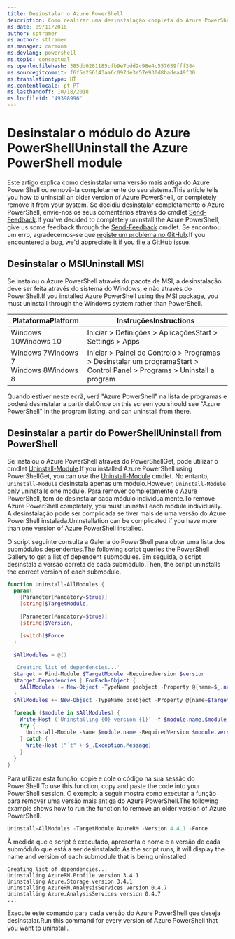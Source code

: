 ```yaml
---
title: Desinstalar o Azure PowerShell
description: Como realizar uma desinstalação completa do Azure PowerShell
ms.date: 09/11/2018
author: sptramer
ms.author: sttramer
ms.manager: carmonm
ms.devlang: powershell
ms.topic: conceptual
ms.openlocfilehash: 385dd0281185cfb9e7bdd2c98e4c557659fff384
ms.sourcegitcommit: f6f5e256143aa6c097de3e57e930d8badea49f30
ms.translationtype: HT
ms.contentlocale: pt-PT
ms.lasthandoff: 10/18/2018
ms.locfileid: "49398996"
---
```

# <a name="uninstall-the-azure-powershell-module"></a><span data-ttu-id="803de-103">Desinstalar o módulo do Azure PowerShell</span><span class="sxs-lookup"><span data-stu-id="803de-103">Uninstall the Azure PowerShell module</span></span>

<span data-ttu-id="803de-104">Este artigo explica como desinstalar uma versão mais antiga do Azure PowerShell ou removê-la completamente do seu sistema.</span><span class="sxs-lookup"><span data-stu-id="803de-104">This article tells you how to uninstall an older version of Azure PowerShell, or completely remove it from your system.</span></span> <span data-ttu-id="803de-105">Se decidiu desinstalar completamente o Azure PowerShell, envie-nos os seus comentários através do cmdlet [Send-Feedback](/powershell/module/azurerm.profile/send-feedback).</span><span class="sxs-lookup"><span data-stu-id="803de-105">If you've decided to completely uninstall the Azure PowerShell, give us some feedback through the [Send-Feedback](/powershell/module/azurerm.profile/send-feedback) cmdlet.</span></span>
<span data-ttu-id="803de-106">Se encontrou um erro, agradecemos-se que [registe um problema no GitHub](https://github.com/azure/azure-powershell/issues).</span><span class="sxs-lookup"><span data-stu-id="803de-106">If you encountered a bug, we'd appreciate it if you [file a GitHub issue](https://github.com/azure/azure-powershell/issues).</span></span>

## <a name="uninstall-msi"></a><span data-ttu-id="803de-107">Desinstalar o MSI</span><span class="sxs-lookup"><span data-stu-id="803de-107">Uninstall MSI</span></span>

<span data-ttu-id="803de-108">Se instalou o Azure PowerShell através do pacote de MSI, a desinstalação deve ser feita através do sistema do Windows, e não através do PowerShell.</span><span class="sxs-lookup"><span data-stu-id="803de-108">If you installed Azure PowerShell using the MSI package, you must uninstall through the Windows system rather than PowerShell.</span></span>

| <span data-ttu-id="803de-109">Plataforma</span><span class="sxs-lookup"><span data-stu-id="803de-109">Platform</span></span> | <span data-ttu-id="803de-110">Instruções</span><span class="sxs-lookup"><span data-stu-id="803de-110">Instructions</span></span> |
|----------|--------------|
| <span data-ttu-id="803de-111">Windows 10</span><span class="sxs-lookup"><span data-stu-id="803de-111">Windows 10</span></span> | <span data-ttu-id="803de-112">Iniciar > Definições > Aplicações</span><span class="sxs-lookup"><span data-stu-id="803de-112">Start > Settings > Apps</span></span> |
| <span data-ttu-id="803de-113">Windows 7</span><span class="sxs-lookup"><span data-stu-id="803de-113">Windows 7</span></span> </br><span data-ttu-id="803de-114">Windows 8</span><span class="sxs-lookup"><span data-stu-id="803de-114">Windows 8</span></span> | <span data-ttu-id="803de-115">Iniciar > Painel de Controlo > Programas > Desinstalar um programa</span><span class="sxs-lookup"><span data-stu-id="803de-115">Start > Control Panel > Programs > Uninstall a program</span></span> |

<span data-ttu-id="803de-116">Quando estiver neste ecrã, verá "Azure PowerShell" na lista de programas e poderá desinstalar a partir daí.</span><span class="sxs-lookup"><span data-stu-id="803de-116">Once on this screen you should see "Azure PowerShell" in the program listing, and can uninstall from there.</span></span>

## <a name="uninstall-from-powershell"></a><span data-ttu-id="803de-117">Desinstalar a partir do PowerShell</span><span class="sxs-lookup"><span data-stu-id="803de-117">Uninstall from PowerShell</span></span>

<span data-ttu-id="803de-118">Se instalou o Azure PowerShell através do PowerShellGet, pode utilizar o cmdlet [Uninstall-Module](/powershell/module/powershellget/uninstall-module).</span><span class="sxs-lookup"><span data-stu-id="803de-118">If you installed Azure PowerShell using PowerShellGet, you can use the [Uninstall-Module](/powershell/module/powershellget/uninstall-module) cmdlet.</span></span> <span data-ttu-id="803de-119">No entanto, `Uninstall-Module` desinstala apenas um módulo.</span><span class="sxs-lookup"><span data-stu-id="803de-119">However, `Uninstall-Module` only uninstalls one module.</span></span> <span data-ttu-id="803de-120">Para remover completamente o Azure PowerShell, tem de desinstalar cada módulo individualmente.</span><span class="sxs-lookup"><span data-stu-id="803de-120">To remove Azure PowerShell completely, you must uninstall each module individually.</span></span> <span data-ttu-id="803de-121">A desinstalação pode ser complicada se tiver mais de uma versão do Azure PowerShell instalada.</span><span class="sxs-lookup"><span data-stu-id="803de-121">Uninstallation can be complicated if you have more than one version of Azure PowerShell installed.</span></span>

<span data-ttu-id="803de-122">O script seguinte consulta a Galeria do PowerShell para obter uma lista dos submódulos dependentes.</span><span class="sxs-lookup"><span data-stu-id="803de-122">The following script queries the PowerShell Gallery to get a list of dependent submodules.</span></span> <span data-ttu-id="803de-123">Em seguida, o script desinstala a versão correta de cada submódulo.</span><span class="sxs-lookup"><span data-stu-id="803de-123">Then, the script uninstalls the correct version of each submodule.</span></span>

```powershell
function Uninstall-AllModules {
  param(
    [Parameter(Mandatory=$true)]
    [string]$TargetModule,

    [Parameter(Mandatory=$true)]
    [string]$Version,

    [switch]$Force
  )

  $AllModules = @()

  'Creating list of dependencies...'
  $target = Find-Module $TargetModule -RequiredVersion $version
  $target.Dependencies | ForEach-Object {
    $AllModules += New-Object -TypeName psobject -Property @{name=$_.name; version=$_.requiredversion}
  }
  $AllModules += New-Object -TypeName psobject -Property @{name=$TargetModule; version=$Version}

  foreach ($module in $AllModules) {
    Write-Host ('Uninstalling {0} version {1}' -f $module.name,$module.version)
    try {
      Uninstall-Module -Name $module.name -RequiredVersion $module.version -Force:$Force -ErrorAction Stop
    } catch {
      Write-Host ("`t" + $_.Exception.Message)
    }
  }
}
```

<span data-ttu-id="803de-124">Para utilizar esta função, copie e cole o código na sua sessão do PowerShell.</span><span class="sxs-lookup"><span data-stu-id="803de-124">To use this function, copy and paste the code into your PowerShell session.</span></span> <span data-ttu-id="803de-125">O exemplo a seguir mostra como executar a função para remover uma versão mais antiga do Azure PowerShell.</span><span class="sxs-lookup"><span data-stu-id="803de-125">The following example shows how to run the function to remove an older version of Azure PowerShell.</span></span>

```powershell
Uninstall-AllModules -TargetModule AzureRM -Version 4.4.1 -Force
```

<span data-ttu-id="803de-126">À medida que o script é executado, apresenta o nome e a versão de cada submódulo que está a ser desinstalado.</span><span class="sxs-lookup"><span data-stu-id="803de-126">As the script runs, it will display the name and version of each submodule that is being uninstalled.</span></span>

```output
Creating list of dependencies...
Uninstalling AzureRM.Profile version 3.4.1
Uninstalling Azure.Storage version 3.4.1
Uninstalling AzureRM.AnalysisServices version 0.4.7
Uninstalling Azure.AnalysisServices version 0.4.7
...
```

<span data-ttu-id="803de-127">Execute este comando para cada versão do Azure PowerShell que deseja desinstalar.</span><span class="sxs-lookup"><span data-stu-id="803de-127">Run this command for every version of Azure PowerShell that you want to uninstall.</span></span>
